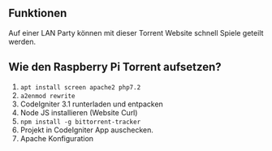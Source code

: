 ## Funktionen
Auf einer LAN Party können mit dieser Torrent Website schnell Spiele geteilt werden.

## Wie den Raspberry Pi Torrent aufsetzen?
1. `apt install screen apache2 php7.2`
2. `a2enmod rewrite`
3. CodeIgniter 3.1 runterladen und entpacken
4. Node JS installieren (Website Curl)
5. `npm install -g bittorrent-tracker`
6. Projekt in CodeIgniter App auschecken.
7. Apache Konfiguration
